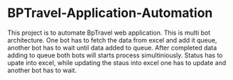 # BPTravel-Application-Automation
This project is to automate BpTravel web application.
This is multi bot architecture.
One bot has to fetch the data from excel and add it queue, another bot has to wait until data added to queue.
After completed data adding to queue both bots will starts process simultiniously.
Status has to upate into excel, while updating the staus into excel one has to update and another bot has to wait.
